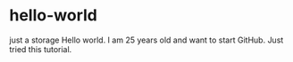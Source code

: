 # hello-world
just a storage
Hello world. I am 25 years old and want to start GitHub. Just tried this tutorial.
